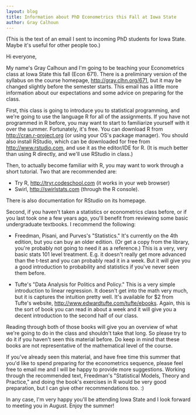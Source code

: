 ```yaml
---
layout: blog
title: Information about PhD Econometrics this Fall at Iowa State
author: Gray Calhoun
---
```


(This is the text of an email I sent to incoming PhD students for Iowa
State. Maybe it's useful for other people too.)

Hi everyone,

My name's Gray Calhoun and I'm going to be teaching your Econometrics
class at Iowa State this fall (Econ 671). There is a preliminary
version of the syllabus on the course homepage,
<http://gray.clhn.org/671>, but it may be changed slightly before the
semester starts. This email has a little more information about our
expectations and some advice on preparing for the class.

First, this class is going to introduce you to statistical
programming, and we're going to use the language R for all of the
assignments. If you have not programmed in R before, you may want to
start to familiarize yourself with it over the summer. Fortunately,
it's free. You can download R from <http://cran.r-project.org> (or
using your OS's package manager). You should also install RStudio,
which can be downloaded for free from <http://www.rstudio.com>, and
use it as the editor/IDE for R. (It is much better than using R
directly, and we'll use RStudio in class.)

Then, to actually become familiar with R, you may want to work through
a short tutorial. Two that are recommended are:

* Try R, <http://tryr.codeschool.com> (it works in your web browser)
* Swirl, <http://swirlstats.com> (through the R console).

There is also documentation for RStudio on its homepage.

Second, if you haven't taken a statistics or econometrics class
before, or if you last took one a few years ago, you'll benefit from
reviewing some basic undergraduate textbooks.  I recommend the
following:

* Freedman, Pisani, and Purves's "Statistics." It's currently on the
  4th edition, but you can buy an older edition. (Or get a copy from
  the library, you're probably not going to need it as a reference.)
  This is a very, very basic stats 101 level treatment. E.g. it
  doesn't really get more advanced than the t-test and you can
  probably read it in a week. But it will give you a good
  introduction to probability and statistics if you've never seen them
  before.

* Tufte's "Data Analysis for Politics and Policy." This is a very
  simple introduction to linear regression. It doesn't get into the
  math very much, but it is captures the intuition pretty well. It's
  available for $2 from Tufte's website,
  <http://www.edwardtufte.com/tufte/ebooks>. Again, this is the sort
  of book you can read in about a week and it will give you a decent
  introduction to the second half of our class.

Reading through both of those books will give you an overview of what
we're going to do in the class and shouldn't take that long. So please
try to do it if you haven't seen this material before. Do keep in mind
that these books are not representative of the mathematical level of
the course.

If you've already seen this material, and have free time this summer
that you'd like to spend preparing for the econometrics sequence,
please feel free to email me and I will be happy to provide more
suggestions. Working through the recommended text, Freedman's
"Statistical Models, Theory and Practice," and doing the book's
exercises in R would be very good preparation, but I can give other
recommendations too. :)

In any case, I'm very happy you'll be attending Iowa State and I look
forward to meeting you in August. Enjoy the summer!
